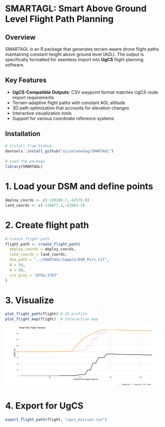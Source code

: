 # SMARTAGL: Smart Above Ground Level Flight Path Planning

## Overview

SMARTAGL is an R package that generates terrain-aware drone flight paths maintaining constant height above ground level (AGL). The output is specifically formatted for seamless import into **UgCS** flight planning software.

## Key Features

- **UgCS-Compatible Outputs**: CSV waypoint format matches UgCS route import requirements
- Terrain-adaptive flight paths with constant AGL altitude
- 3D path optimization that accounts for elevation changes
- Interactive visualization tools
- Support for various coordinate reference systems

## Installation

```r
# Install from GitHub
devtools::install_github("ajcastanedag/SMARTAGL")

# Load the package
library(SMARTAGL)
```

# 1. Load your DSM and define points
```r
deploy_coords <- c(-110289.7,-62576.0)
land_coords <- c(-110077.1,-62963.2)
```

# 2. Create flight path
```r
# Create flight path
flight_path <- create_flight_path(
  deploy_coords = deploy_coords,
  land_coords = land_coords,
  dsm_path = "../SMARTAGL/Sample/DSM_Port.tif",
  N = 50,
  H = 80,
  crs_proj = "EPSG:3763"
)
```

# 3. Visualize
```r
plot_flight_path(flight) # 2D profile
plot_flight_map(flight)  # Interactive map
```

![SMARTAGL Flight Path Visualization](Sample/profile.png) 

# 4. Export for UgCS
```r
export_flight_path(flight, "ugcs_mission.csv")
```
